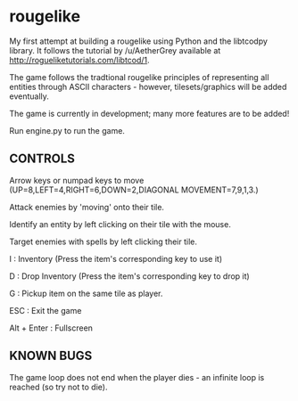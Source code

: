 # rougelike
My first attempt at building a rougelike using Python and the libtcodpy library.
It follows the tutorial by /u/AetherGrey available at http://rogueliketutorials.com/libtcod/1.

The game follows the tradtional rougelike principles of representing all entities through ASCII characters - however, tilesets/graphics will be added eventually.

The game is currently in development; many more features are to be added!

Run engine.py to run the game.

CONTROLS
----------------------------------------
Arrow keys or numpad keys to move (UP=8,LEFT=4,RIGHT=6,DOWN=2,DIAGONAL MOVEMENT=7,9,1,3.)

Attack enemies by 'moving' onto their tile.

Identify an entity by left clicking on their tile with the mouse.

Target enemies with spells by left clicking their tile.

I : Inventory (Press the item's corresponding key to use it)

D : Drop Inventory (Press the item's corresponding key to drop it)

G : Pickup item on the same tile as player.

ESC : Exit the game

Alt + Enter : Fullscreen

KNOWN BUGS
----------------------------------------
The game loop does not end when the player dies - an infinite loop is reached (so try not to die).



